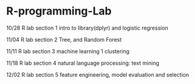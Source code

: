 # R-programming-Lab

10/28 R lab section 1 intro to library(dplyr) and logistic regression

11/04 R lab section 2 Tree, and Random Forest

11/11 R lab section 3 machine learning 1 clustering

11/18 R lab section 4 natural language processing: text mining

12/02 R lab section 5 feature engineering, model evaluation and selection

